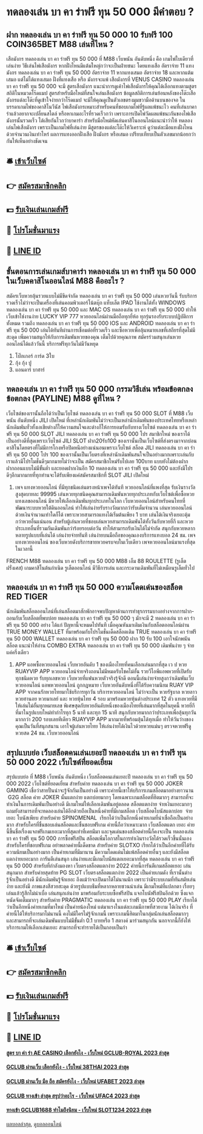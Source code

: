 # ทดลองเล่น บา คา ร่าฟรี ทุน 50 000 มีคำตอบ ?
## ฝาก ทดลองเล่น บา คา ร่าฟรี ทุน 50 000 10 รับฟรี 100 COIN365BET M88 เล่นที่ไหน ?
เสือมังกร ทดลองเล่น บา คา ร่าฟรี ทุน 50 000 ที่ M88 เว็บพนัน อันดับหนึ่ง คือ เกมไพ่ใบเดียวที่เล่นง่าย วิธีเล่นไพ่เสือมังกร หากฝั่งไหนมีแต้มใหญ่กว่าจะเป็นฝ่ายชนะ โดยแทงเสือ อัตราจ่าย 11 แทงมังกร ทดลองเล่น บา คา ร่าฟรี ทุน 50 000 อัตราจ่าย 11 หากแทงเสมอ อัตราจ่าย 18 และหากแต้มเสมอ แต่ไม่ได้แทงเสมอ ฝั่งที่แทงเสือ หรือ มังกรจะแพ้
เสือมังกรที่ VENUS CASINO ทดลองเล่น บา คา ร่าฟรี ทุน 50 000 จะมี สูตรเสือมังกร แนะนำการดูเค้าไพ่เสือมังกรให้คุณได้เลือกแทงตามสูตรสถิติในหมวดโร๊ดแมป สูตรสำหรับมือใหม่ที่สนใจเล่นเสือมังกร ข้อมูลสถิติการเล่นย้อนหลังของโต๊ะเสือมังกรแต่ละโต๊ะที่ดูเข้าใจง่ายกว่าโร๊ดแมป จะมีให้คุณดูเป็นตัวเลขตรงมุมขวามือด้านบนของจอ
ในบรรดาเกมไพ่ของคาสิโนวีนัส ไพ่เสือมังกรเหมาะสำหรับคนที่ชอบเกมไพ่ที่รู้ผลแพ้ชนะไว คนที่เล่นบาคาร่าแล้วอยากจะเปลี่ยนสไตล์ หรือหาเกมอะไรที่รวดเร็วกว่า เพราะการเปิดไพ่วัดผลแพ้ชนะกันของไพ่เสือมังกรนั้นรวดเร็ว ได้เสียกันไวกว่าบาคาร่า สำหรับมือใหม่หัดเล่นคาสิโนออนไลน์แนะนำว่าให้ ทดลองเล่นไพ่เสือมังกร เพราะเป็นเกมไพ่ที่เล่นง่าย มีสูตรของแต่ละโต๊ะให้วิเคราะห์ ดูว่าแต่ละมือแทงฝั่งไหนด้วยจำนวนเงินเท่าไหร่ ผลการแทงออกฝั่งเสือ ฝั่งมังกร หรือเสมอ เปรียบเทียบเป็นตัวเลขมากน้อยกว่ากันให้เห็นอย่างชัดเจน

## 🛎 [เข้าเว็บไซต์](https://bit.ly/3SdLNi2)
## 👉 [สมัครสมาชิกคลิก](https://bit.ly/3SdLNi2)
## 💵 [รับเงินเล่นเกมส์ฟรี](https://bit.ly/3dyRKHj)
## 👑 [โปรโมชั่นมาแรง](https://bit.ly/3dyRKHj)
## 📱 [LINE ID](https://bit.ly/3dyRKHj)

## ขั้นตอนการเล่นเกมส์บาคาร่า ทดลองเล่น บา คา ร่าฟรี ทุน 50 000 ในเว็บคคาสิโนออนไลน์ M88 คืออะไร ?
สมัครเว็บหวยลุ้นรวยแบบไม่มีขีดจำกัด ทดลองเล่น บา คา ร่าฟรี ทุน 50 000 เล่นหวยวันนี้ รับบริการรวดเร็วไม่ว่าจะเป็นเครื่องที่เล่นคอมพิวเตอร์โน้ตบุ๊ก แท็บเล็ต IPAD ใช้งานได้ทั้ง WINDOWS ทดลองเล่น บา คา ร่าฟรี ทุน 50 000 และ MAC OS ทดลองเล่น บา คา ร่าฟรี ทุน 50 000 ทำให้เว็บเข้าใช่งานง่าย LUCKY VIP 777 หวยออนไลน์ผ่านมือถือทุกยี่ห้อ ทุกรุ่นรองรับระบบปฏิบัติการทั้งหมด รวมถึง ทดลองเล่น บา คา ร่าฟรี ทุน 50 000 IOS และ ANDROID ทดลองเล่น บา คา ร่าฟรี ทุน 50 000 เล่นได้ทันทีผ่านการเชื่อมต่อที่รวดเร็ว และซื้อหวยเพื่อลุ้นหมายเลขที่เสถียรที่สุดไม่มีสะดุด เพิ่มความสนุกให้กับการเดิมพันหวยของคุณ เต็มไปด้วยคุณภาพ สมัครร่วมสนุกเล่นหวยออนไลน์ได้แล้ววันนี้ บริการฟรีทุกวันไม่มีวันหยุด
1. โป๊กเกอร์ การ์ด 3ใบ
2. กุ้ง กุ้ง ปู
3. แอนดาร์ บาฮาร์

## ทดลองเล่น บา คา ร่าฟรี ทุน 50 000 กรรมวิธีเล่น พร้อมข้อตกลงข้อตกลง (PAYLINE) M88 ดูที่ไหน ?
เว็บไซต์ของเรานั้นถือได้ว่าเป็นเว็บไซต์ ทดลองเล่น บา คา ร่าฟรี ทุน 50 000 SLOT ที่ M88 เว็บพนัน อันดับหนึ่ง JILI เปิดใหม่ ที่เหล่านักเดิมพันไม่ว่าจะเป็นเหล่านักเดิมพันของประเทศไทยหรือเหล่านักเดิมพันทั่วทั้งเอเชียต่างก็ให้ความสนใจและต่างก็ให้การยอมรับกับทางเว็บไซต์ ทดลองเล่น บา คา ร่าฟรี ทุน 50 000 SLOT JILI ทดลองเล่น บา คา ร่าฟรี ทุน 50 000 โปร สมาชิกใหม่ ของเราได้เป็นอย่างดีที่สุดเพราะเว็บไซต์ JILI SLOT ฝาก20รับ100 ของเรานั้นเป็นเว็บไซต์ที่ส่งตรงมาจากบ่อนคาสิโนโดยตรงที่ไม่มีการโกงหรือปิดหนีอย่างแน่นอนเพราะเว็บไซต์ สล็อต JILI ทดลองเล่น บา คา ร่าฟรี ทุน 50 000 โปร 100 ของเรานั้นเป็นเว็บตรงที่เหล่านักเดิมพันสนใจเป็นอย่างมากเพราะเล่นกับเราแล้วมีโปรโมชั่นดีๆมากมายไม่ว่าจะเป็น สมัครสมาชิกใหม่รับไปเลย 100บาท แบบยังไม่ต้องฝาก ฝากถอนแบบไม่มีขั้นต่ำ และยอดฝากเงินอีก 10 ทดลองเล่น บา คา ร่าฟรี ทุน 50 000 และยังมีโปรดีๆอีกมากมายที่ทุกท่านจะได้รับเพียงแค่สมัครสมาชิกที่ SLOT JILI เปิดใหม่
1. เพจ แทงหวยออนไลน์ ที่มีทุกชนิดเล่นตรงหน้าเพจได้ทันที หวยออนไลน์ที่แพงที่สุด รับเงินรางวัลสูงสุดบาทละ 99995 เล่นหวยทุกชนิดคุณสามารถเดิมพันหวยทุกประเภทกับเว็บไซต์เพื่อซื้อหวยแทงเลขออนไลน์ มีหวยให้เลือกเดิมพันทุกประเภทในโลก เว็บหวยออนไลน์สำหรับคนไทยที่พัฒนาระบบหวยใต้ดินออนไลน์ ทำให้เล่นง่ายรับรางวัลมากกว่ารับเต็มจำนวน เล่นหวยออนไลน์ด้วยเงินจำนวนเท่าใดก็ได้ เพราะหวยสามารถแทงได้เริ่มต้นเพียง 1 บาท เล่นได้เงินจริงเยอะคุ้มกว่าหวยอื่นแน่นอน สำหรับผู้เล่นหวยที่ชอบเล่นหวยสามารถเดิมพันได้ทั้งวันกับหวยยี่กี และหวยประเภทอื่นที่รวมกันเดิมพันกว่าร้อยรอบต่อวัน ทำให้สามารถรับเงินได้ไม่จำกัด สนุกกับหวยหลากหลายรูปแบบที่เล่นได้ เล่นง่ายจ่ายทันที เล่นง่ายบนมือถือของคุณเองบริการแทงบอล 24 ชม. เพจ แทงหวยออนไลน์ ของเว็บหวยดังบริการขายหวยครบจบในเว็บเดียว เพจหวยออนไลน์มาแรงที่สุดในเวลานี้

FRENCH M88 ทดลองเล่น บา คา ร่าฟรี ทุน 50 000 M88 เอ็ม 88 ROULETTE (รูเล็ต ฝรั่งเศส) เกมคาสิโนต้นกำเนิด รูเล็ตออนไลน์ มีวิธีการเล่น และกระดานเดิมพันที่ไม่เหมือนรูเล็ตทั่วไป

## ทดลองเล่น บา คา ร่าฟรี ทุน 50 000 ความโดดเด่นของสล็อต RED TIGER
นักเดิมพันสล็อตออนไลน์ที่เล่นสล็อตมาสักพักอาจพบปัญหาด้านการทำธุรกรรมบางอย่างจากการฝาก-ถอนกับเว็บสล็อตที่พบบ่อย ทดลองเล่น บา คา ร่าฟรี ทุน 50 000 ๆ มักจะมี 2 ทดลองเล่น บา คา ร่าฟรี ทุน 50 000 อย่าง ได้แก่
ปัญหานี้จะหมดไปทันที เมื่อคุณหันมาเติมเงินกับสล็อตออนไลน์ผ่าน TRUE MONEY WALLET ที่มาพร้อมกับโปรโมชั่นเด็ดสล็อตเติม TRUE ทดลองเล่น บา คา ร่าฟรี ทุน 50 000 WALLET ทดลองเล่น บา คา ร่าฟรี ทุน 50 000 ฝาก 10 รับ 100 เอาใจนักพนันสล็อต
แนะนำให้อ่าน COMBO EXTRA ทดลองเล่น บา คา ร่าฟรี ทุน 50 000 เดิมพันง่าย ๆ จ่ายแค่ครึ่งเดียว
1. APP แอพซื้อหวยออนไลน์ เว็บหวยอันดับ 1 ของเมืองไทยที่คนเลือกเล่นมากที่สุด เว ป หวย RUAYVIP APP หวยออนไลน์จ่ายจริงถอนไม่มีหมดรับโชคไม่อั้น รวยวีไอพีแอพหวยที่เปิดรับทุกชนิดหวย รับทุกเลขหวย เว็บหวยที่แฟนหวยตัวจริงรู้จักดี ตอนนี้เล่นง่ายจ่ายสูงกว่าเดิมพันเว็บหวยออนไลน์ แอพหวยออนไลน์ ถูกกฎหมาย เว็บหวยอันดับหนึ่งที่ได้รับความนิยม RUAY VIP APP จากคนรักหวยไทยมาใช้บริการทุกวัน บริการหวยออนไลน์ ไม่ว่าจะเป็น หวยรัฐบาล หวยลาว หวยฮานอย หวยมาเลย์ และ หวยหุ้นไทย 4 รอบ มาพร้อมหวยหุ้นต่างประเทศ 12 ตัว แทงหวยที่มีให้เล่นไม่อั้นทุกหมายเลข พิเศษสุดกับหวยอันดับหนึ่งของเมืองไทยที่เล่นมากที่สุดในยุคนี้ หวยยี่กีที่มาในรูปแบบใหม่ทำกำไรทุก 5 นาที และทุก 15 นาที สนุกกับหวยมากกว่าประเภทเพื่อลุ้นทุกวัน มากกว่า 200 รอบเลยทีเดียว RUAYVIP APP มากมายที่พร้อมลุ้นได้ทุกเมื่อ ทำให้วันว่างของคุณเป็นวันที่สนุกสนาน เอาใจผู้เล่นหวยไทย ให้เล่นง่ายได้เงินไวด้วยหวยแม่นๆ ตรวจหวยฟรีดูหวยสด 24 ชม. เว็บหวยออนไลน์

## สรุปแบบย่อ เว็บสล็อตคนเล่นเยอะปี ทดลองเล่น บา คา ร่าฟรี ทุน 50 000 2022 เว็บไซต์ที่ยอดเยี่ยม
สรุปแบบย่อ ที่ M88 เว็บพนัน อันดับหนึ่ง เว็บสล็อตคนเล่นเยอะปี ทดลองเล่น บา คา ร่าฟรี ทุน 50 000 2022 เว็บไซต์ที่ยอดเยี่ยม สำหรับค่าย ทดลองเล่น บา คา ร่าฟรี ทุน 50 000 JOKER GAMING เชื่อว่าสายปั่นน่าจะรู้จักกันเป็นอย่างดี เพราะค่ายนี้เขาให้บริการเกมสล็อตมาอย่างยาวนาน  G2G สล็อต ค่าย JOKER นั้นแตกง่าย แตกบ่อยมากๆ โดยเฉพาะเกมสล็อตที่ฮิตมากๆ สามารถที่จะทำเงินในการเดิมพันเป็นอย่างดี มีเกมใหม่ให้เลือกเดิมพันอยู่ตลอด สล็อตแตกง่าย จ่ายเงินเยอะมากๆ แถมยังสามารถที่จะทดลองเล่นได้อีกด้วยถือเป็นหนึ่งค่ายที่มีเกมสล็อต เว็บสล็อตโบนัสแตกบ่อย  จ่ายเยอะ โบนัสเพียบ
สำหรับค่าย SPINOMENAL  เรียกได้ว่าเป็นอีกหนึ่งค่ายเกมที่น่าเชื่อถือเป็นอย่างมาก สำหรับใครที่ชื่นชอบเล่นสล็อตและชื่นชอบฟรีเกม ค่ายนี้ถือว่าเหมาะมาก เว็บสล็อตแตก เยอะ ค่ายนี้ขึ้นชื่อเรื่องแจกฟรีเกมเยอะมากที่สุดเท่าที่เคยมีมา และจุดเด่นของสล็อตค่ายนี้ก็คงจะเป็น ทดลองเล่น บา คา ร่าฟรี ทุน 50 000 การซื้อฟรีสปิน สล็อตเพิ่มโอกาสในการทำเงินรางวัลได้รวดเร็วขึ้นนั่นเอง สำหรับใครที่ชอบฟรีเกม อย่าพลาดค่ายนี้เด็ดขาด
สำหรับค่าย SLOTXO เรียกได้ว่าเป็นอีกค่ายที่ได้รับความนิยมเป็นอย่างมาก เป็นค่ายเกมที่มีมานาน มีความโดดเด่นไม่แพ้สล็อตค่ายอื่นๆ และยังมีสล็อตแตกง่ายเยอะมาก การันตีเล่นสนุก เล่นง่ายและมีเกมโบนัสแตกเยอะมากที่สุด ทดลองเล่น บา คา ร่าฟรี ทุน 50 000 สำหรับที่กำลังมองหา เว็บตรงสล็อตแตกง่าย 2022 ค่ายนี้การันตีเกมสล็อตเยอะ เล่นสนุกมาก
สำหรับค่ายสุดท้าย PG SLOT เว็บตรงสล็อตแตกง่าย 2022 เป็นค่ายเกมดัง ที่เรานั้นต่างรู้จักเป็นอย่างดี มีนักเดิมพันรู้จักเยอะ ถึงแม้ว่าจะเปิดมาได้ไม่นานนัก เพราะว่ามีระบบเกมที่ทันสมัยเล่นง่าย และยังมี ภาพแสงสีสวยสะดุด ด้วยรูปแบบธีมที่หลากหลายชวนน่าเล่น มีเกมใหม่ที่แปลกตา เรื่อยๆ เล่นแล้วรู้สึกไม่น่าเบื่อ เล่นสนุกเล่นง่าย มาพร้อมกับระบบซื้อฟรีสปิน แจกโบนัฟรีสปินอีกด้วย ซึ่งแจกหนัดจัดเต็มมากๆ
สำหรับค่าย PRAGMATIC ทดลองเล่น บา คา ร่าฟรี ทุน 50 000 PLAY เรียกได้ว่าเป็นอีกหนึ่งค่ายเกมที่มาใหม่ เป็นค่ายน้องใหม่ แต่มาแรงในแต่ละเกมมีภาพที่สวยงาม ได้เงินจริง ที่ค่ายนี้ได้ให้บริการมาไม่นานนี้ คงไม่มีใครไม่รู้จักเกมนี้ เพราะเกมนี้ฮิตมาในกลุ่มนักเล่นสล็อตมากๆ และสามารถที่จะเล่นเดิมพันแบบไม่มีขั้นต่ำ 0.1 บาทหรือ 1 สตางค์ มาร่วมสนุกกัน นอกจากนี้ก็ยังให้บริการเกมให้เลือกเล่นเยอะ สามารถที่จะทำรายได้เป็นกอบเป็นกำ

## 🛎 [เข้าเว็บไซต์](https://bit.ly/3SdLNi2)
## 👉 [สมัครสมาชิกคลิก](https://bit.ly/3SdLNi2)
## 💵 [รับเงินเล่นเกมส์ฟรี](https://bit.ly/3dyRKHj)
## 👑 [โปรโมชั่นมาแรง](https://bit.ly/3dyRKHj)
## 📱 [LINE ID](https://bit.ly/3dyRKHj)

#### [สูตร บา ค่า ร่า AE CASINO เลือกยังไง - เว็บใหม่ GCLUB-ROYAL 2023 ล่าสุด](https://atom.io/themes/สูตร%20บา%20ค่า%20ร่า%20ae%20casino%20เลือกยังไง%20-%20เว็บใหม่%20gclub-royal%202023%20ล่าสุด)
#### [GCLUB ผ่านเว็บ เลือกยังไง - เว็บใหม่ 38THAI 2023 ล่าสุด](https://atom.io/themes/gclub%20ผ่านเว็บ%20เลือกยังไง%20-%20เว็บใหม่%2038thai%202023%20ล่าสุด)
#### [GCLUB ผ่านเว็บ มือ ถือ สมัครยังไง - เว็บใหม่ UFABET 2023 ล่าสุด](https://atom.io/themes/gclub%20ผ่านเว็บ%20มือ%20ถือ%20สมัครยังไง%20-%20เว็บใหม่%20ufabet%202023%20ล่าสุด)
#### [GCLUB ทางเข้า ล่าสุด สรุปว่าอะไร - เว็บใหม่ UFAC4 2023 ล่าสุด](https://atom.io/themes/gclub%20ทางเข้า%20ล่าสุด%20สรุปว่าอะไร%20-%20เว็บใหม่%20ufac4%202023%20ล่าสุด)
#### [ทางเข้า GCLUB1688 ทำไมถึงนิยม - เว็บใหม่ SLOT1234 2023 ล่าสุด](https://atom.io/themes/ทางเข้า%20gclub1688%20ทำไมถึงนิยม%20-%20เว็บใหม่%20slot1234%202023%20ล่าสุด)

[ผลบอลล่าสุด](https://siamsport.tv "ผลบอลล่าสุด"), [ดูบอลออนไลน์](https://siamsport.tv/ดูบอลสด "ดูบอลออนไลน์")